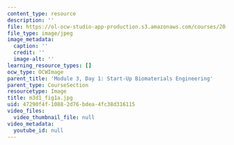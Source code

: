 ```yaml
---
content_type: resource
description: ''
file: https://ol-ocw-studio-app-production.s3.amazonaws.com/courses/20-109-laboratory-fundamentals-in-biological-engineering-spring-2010/47290f4f10882d76bdea4fc38d316115_m3d1_fig1a.jpg
file_type: image/jpeg
image_metadata:
  caption: ''
  credit: ''
  image-alt: ''
learning_resource_types: []
ocw_type: OCWImage
parent_title: 'Module 3, Day 1: Start-Up Biomaterials Engineering'
parent_type: CourseSection
resourcetype: Image
title: m3d1_fig1a.jpg
uid: 47290f4f-1088-2d76-bdea-4fc38d316115
video_files:
  video_thumbnail_file: null
video_metadata:
  youtube_id: null
---
```

